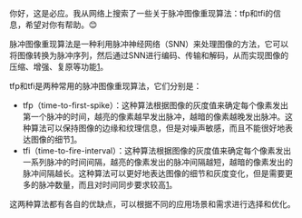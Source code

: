 你好，这是必应。我从网络上搜索了一些关于脉冲图像重现算法：tfp和tfi的信息，希望对你有帮助。😊

脉冲图像重现算法是一种利用脉冲神经网络（SNN）来处理图像的方法，它可以将图像转换为脉冲序列，然后通过SNN进行编码、传输和解码，从而实现图像的压缩、增强、复原等功能[1](https://zhuanlan.zhihu.com/p/428909888)。

tfp和tfi是两种常用的脉冲图像重现算法，它们分别是：

- tfp（time-to-first-spike）：这种算法根据图像的灰度值来确定每个像素发出第一个脉冲的时间，越亮的像素越早发出脉冲，越暗的像素越晚发出脉冲。这种算法可以保持图像的边缘和纹理信息，但是对噪声敏感，而且不能很好地表达图像的细节[1](https://zhuanlan.zhihu.com/p/428909888)。
- tfi（time-to-fire-interval）：这种算法根据图像的灰度值来确定每个像素发出一系列脉冲的时间间隔，越亮的像素发出的脉冲间隔越短，越暗的像素发出的脉冲间隔越长。这种算法可以更好地表达图像的细节和灰度变化，但是需要更多的脉冲数量，而且对时间同步要求较高[1](https://zhuanlan.zhihu.com/p/428909888)。

这两种算法都有各自的优缺点，可以根据不同的应用场景和需求进行选择和优化。